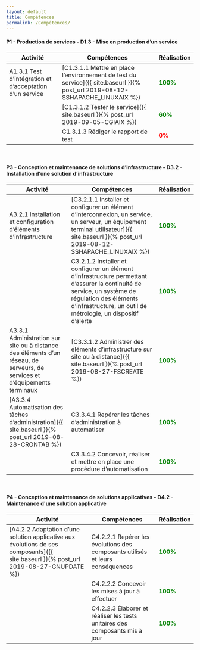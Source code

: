 ```yaml
---
layout: default
title: Compétences
permalink: /Compétences/
---
```


#### __P1 - Production de services - D1.3 - Mise en production d’un service__


| Activité | Compétences | Réalisation |
|----------|-------------|-------------|
| A1.3.1 Test d’intégration et d’acceptation d’un service |[C1.3.1.1 Mettre en place l’environnement de test du service]({{ site.baseurl }}{% post_url 2019-08-12-SSHAPACHE_LINUXAIX %})| <span style="color:green"><strong>100%</strong></span>  |
|| [C1.3.1.2 Tester le service]({{ site.baseurl }}{% post_url 2019-09-05-CGIAIX %})|<span style="color:green"><strong>60%</strong></span> |
|| C1.3.1.3 Rédiger le rapport de test |<span style="color:red"><strong>0%</strong></span> |


&nbsp;

#### __P3 - Conception et maintenance de solutions d’infrastructure - D3.2 - Installation d’une solution d’infrastructure__

| Activité | Compétences | Réalisation |
|----------|-------------|-------------|
| A3.2.1 Installation et configuration d’éléments d’infrastructure | [C3.2.1.1 Installer et configurer un élément d’interconnexion, un service, un serveur, un équipement terminal utilisateur]({{ site.baseurl }}{% post_url 2019-08-12-SSHAPACHE_LINUXAIX %}) | <span style="color:green"><strong>100%</strong></span> |
|| C3.2.1.2 Installer et configurer un élément d’infrastructure permettant d’assurer la continuité de service, un système de régulation des éléments d’infrastructure, un outil de métrologie, un dispositif d’alerte | <span style="color:green"><strong>100%</strong></span> |
| A3.3.1 Administration sur site ou à distance des éléments d’un réseau, de serveurs, de services et d’équipements terminaux | [C3.3.1.2 Administrer des éléments d’infrastructure sur site ou à distance]({{ site.baseurl }}{% post_url 2019-08-27-FSCREATE %})  | <span style="color:green"><strong>100%</strong></span> |
|[A3.3.4 Automatisation des tâches d’administration]({{ site.baseurl }}{% post_url 2019-08-28-CRONTAB %}) | C3.3.4.1 Repérer les tâches d’administration à automatiser | <span style="color:green"><strong>100%</strong></span> |
|| C3.3.4.2 Concevoir, réaliser et mettre en place une procédure d’automatisation| <span style="color:green"><strong>100%</strong></span> |


&nbsp;

#### __P4 - Conception et maintenance de solutions applicatives - D4.2 - Maintenance d'une solution applicative__

| Activité | Compétences | Réalisation |
|----------|-------------|-------------|
| [A4.2.2 Adaptation d’une solution applicative aux évolutions de ses composants]({{ site.baseurl }}{% post_url 2019-08-27-GNUPDATE %}) | C4.2.2.1 Repérer les évolutions des composants utilisés et leurs conséquences | <span style="color:green"><strong>100%</strong></span> |
|| C4.2.2.2 Concevoir les mises à jour à effectuer| <span style="color:green"><strong>100%</strong></span> |
|| C4.2.2.3 Élaborer et réaliser les tests unitaires des composants mis à jour| <span style="color:green"><strong>100%</strong></span> |
